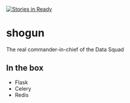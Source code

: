 [![Stories in Ready](https://badge.waffle.io/mxabierto/shogun.png?label=ready&title=Ready)](https://waffle.io/mxabierto/shogun)
# shogun
The real commander-in-chief of the Data Squad

## In the box

- Flask
- Celery
- Redis
